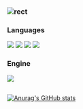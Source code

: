 ### ![rect](https://capsule-render.vercel.app/api?type=rect&color=gradient&text=%20%20Woojin's%20GitHub%20%20&fontAlign=27&fontSize=30&textBg=true&desc=I'm%20an%20aspiring%20develper&descAlign=70&descAlignY=50) 

### Languages
<p>
<img src="https://img.shields.io/badge/c%23-%23239120.svg?style=for-the-badge&logo=c-sharp&logoColor=white"/> 
<img src="https://img.shields.io/badge/c++-%2300599C.svg?style=for-the-badge&logo=c%2B%2B&logoColor=white"/> 
<img src="https://img.shields.io/badge/dart-%230175C2.svg?style=for-the-badge&logo=dart&logoColor=white"/>
<img src="https://img.shields.io/badge/flutter-%2302569B.svg?style=for-the-badge&logo=flutter&logoColor=white"/>
  
</p>

### Engine
<img src="https://img.shields.io/badge/unity-%23000000.svg?style=for-the-badge&logo=unity&logoColor=white"/>

##

[![Anurag's GitHub stats](https://github-readme-stats.vercel.app/api?username=ujin0561)](https://github.com/anuraghazra/github-readme-stats)

<!--
**korysanan/Korysanan** is a ✨ _special_ ✨ repository because its `README.md` (this file) appears on your GitHub profile.

Here are some ideas to get you started:

- 🔭 I’m currently working on ...
- 🌱 I’m currently learning ...
- 👯 I’m looking to collaborate on ...
- 🤔 I’m looking for help with ...
- 💬 Ask me about ...
- 📫 How to reach me: ...
- 😄 Pronouns: ...
- ⚡ Fun fact: ...
-->
